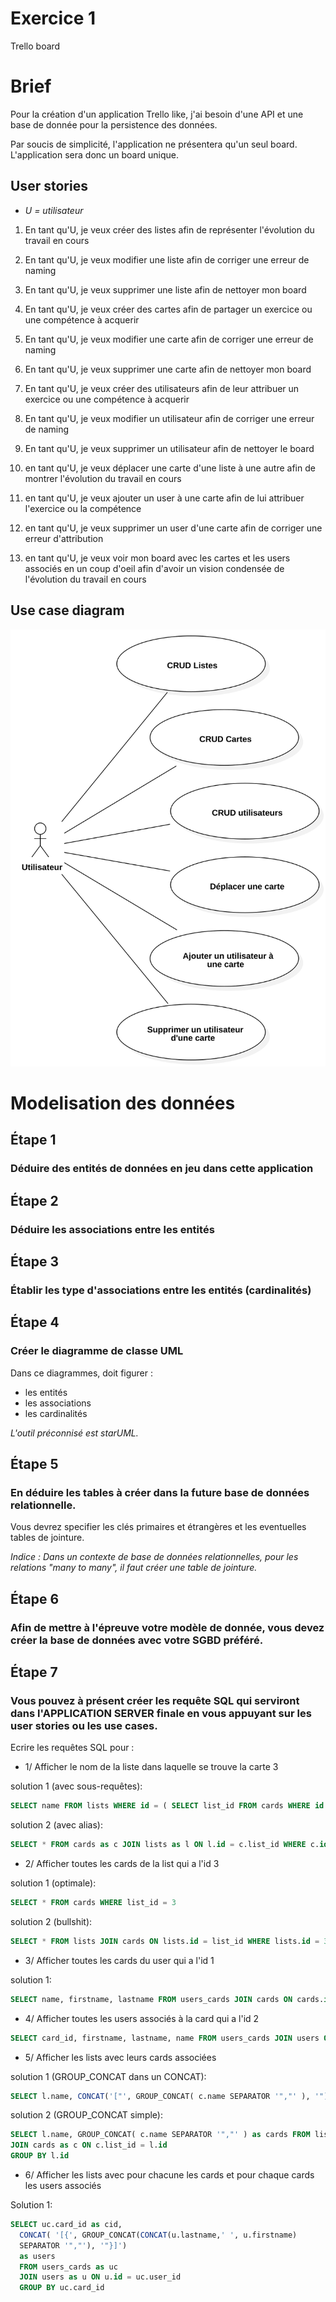 # Exercice 1

Trello board

# Brief

Pour la création d'un application Trello like, j'ai besoin d'une API et une base de donnée pour la persistence des données.

Par soucis de simplicité, l'application ne présentera qu'un seul board. L'application sera donc un board unique.

## User stories

* *U = utilisateur*

1. En tant qu'U, je veux créer des listes afin de représenter l'évolution du travail en cours

2. En tant qu'U, je veux modifier une liste afin de corriger une erreur de naming

3. En tant qu'U, je veux supprimer une liste afin de nettoyer mon board

4. En tant qu'U, je veux créer des cartes afin de partager un exercice ou une compétence à acquerir

5. En tant qu'U, je veux modifier une carte afin de corriger une erreur de naming

6. En tant qu'U, je veux supprimer une carte afin de nettoyer mon board

7. En tant qu'U, je veux créer des utilisateurs afin de leur attribuer un exercice ou une compétence à acquerir

8. En tant qu'U, je veux modifier un utilisateur afin de corriger une erreur de naming

9. En tant qu'U, je veux supprimer un utilisateur afin de nettoyer le board

10. en tant qu'U, je veux déplacer une carte d'une liste à une autre afin de montrer l'évolution du travail en cours

11. en tant qu'U, je veux ajouter un user à une carte afin de lui attribuer l'exercice ou la compétence

12. en tant qu'U, je veux supprimer un user d'une carte afin de corriger une erreur d'attribution

13. en tant qu'U, je veux voir mon board avec les cartes et les users associés en un coup d'oeil afin d'avoir un vision condensée de l'évolution du travail en cours

## Use case diagram

![](UseCase1.svg)

# Modelisation des données

## Étape 1

### Déduire des entités de données en jeu dans cette application

## Étape 2

### Déduire les associations entre les entités

## Étape 3

### Établir les type d'associations entre les entités (cardinalités)

## Étape 4

### Créer le diagramme de classe UML

Dans ce diagrammes, doit figurer :
* les entités
* les associations
* les cardinalités

*L'outil préconnisé est starUML.*

## Étape 5

### En déduire les tables à créer dans la future base de données relationnelle.

Vous devrez specifier les clés primaires et étrangères et les eventuelles tables de jointure.

*Indice : Dans un contexte de base de données relationnelles, pour les relations "many to many", il faut créer une table de jointure.*

## Étape 6

### Afin de mettre à l'épreuve votre modèle de donnée, vous devez créer la base de données avec votre SGBD préféré.

## Étape 7

### Vous pouvez à présent créer les requête SQL qui serviront dans l'APPLICATION SERVER finale en vous appuyant sur les user stories ou les use cases.

Ecrire les requêtes SQL pour :

* 1/ Afficher le nom de la liste dans laquelle se trouve la carte 3

solution 1 (avec sous-requêtes):

```sql
SELECT name FROM lists WHERE id = ( SELECT list_id FROM cards WHERE id = 3)
```

solution 2 (avec alias):

```sql
SELECT * FROM cards as c JOIN lists as l ON l.id = c.list_id WHERE c.id = 3
```

* 2/ Afficher toutes les cards de la list qui a l'id 3

solution 1 (optimale):

```sql
SELECT * FROM cards WHERE list_id = 3
```

solution 2 (bullshit):

```sql
SELECT * FROM lists JOIN cards ON lists.id = list_id WHERE lists.id = 3
```

* 3/ Afficher toutes les cards du user qui a l'id 1

solution 1:

```sql
SELECT name, firstname, lastname FROM users_cards JOIN cards ON cards.id = card_id JOIN users ON users.id = user_id WHERE user_id = 1
```

* 4/ Afficher toutes les users associés à la card qui a l'id 2

```sql
SELECT card_id, firstname, lastname, name FROM users_cards JOIN users ON users.id = user_id JOIN cards ON cards.id = card_id WHERE card_id = 2
```

* 5/ Afficher les lists avec leurs cards associées

solution 1 (GROUP_CONCAT dans un CONCAT):
```sql
SELECT l.name, CONCAT('["', GROUP_CONCAT( c.name SEPARATOR '","' ), '"]') as cards FROM lists as l JOIN cards as c ON c.list_id = l.id GROUP BY l.id
```

solution 2 (GROUP_CONCAT simple):
```sql
SELECT l.name, GROUP_CONCAT( c.name SEPARATOR '","' ) as cards FROM lists as l
JOIN cards as c ON c.list_id = l.id
GROUP BY l.id
```

* 6/ Afficher les lists avec pour chacune les cards et pour chaque cards les users associés

Solution 1:
```sql
SELECT uc.card_id as cid,
  CONCAT( '[{', GROUP_CONCAT(CONCAT(u.lastname,' ', u.firstname)
  SEPARATOR '","'), '"}]')
  as users
  FROM users_cards as uc
  JOIN users as u ON u.id = uc.user_id
  GROUP BY uc.card_id
```
